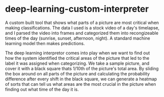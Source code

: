 # deep-learning-custom-interpreter
A custom built tool that shows what parts of a picture are most critical when making classifications.
The data I used is a stock video of a day's timelapse, and I parsed the video into frames and categorized them into recongizeable times of the day (sunrise, sunset, afternoon, night). A standard machine learning model then makes predictions.

The deep learning interpretor comes into play when we want to find out how the system identified the critical areas of the picture that led to the label it was assigned when categorizing. We take a sample picture, and cover it with a black square thats 1/10th of the picture's total area. By sliding the box around on all parts of the picture and calculating the probability difference after every shift in the black square, we can generate a heatmap of sorts that can tell us what areas are the most crucial in the picture when finding out what time of the day it is.
